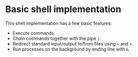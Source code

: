 # Basic shell implementation

This shell implementation has a few basic features:
- Execute commands.
- Chain commands together with the pipe `|`.
- Redirect standard input/output to/from files using `>` and `<`.
- Run processes on the background by ending line with `&`.
